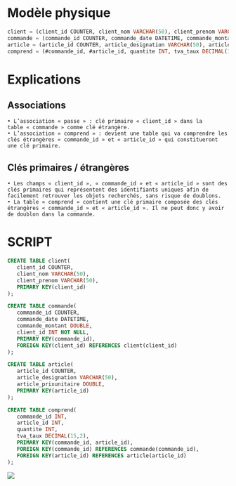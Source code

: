 # Modèle physique
```sql
client = (client_id COUNTER, client_nom VARCHAR(50), client_prenom VARCHAR(50));
commande = (commande_id COUNTER, commande_date DATETIME, commande_montant DOUBLE, #client_id);
article = (article_id COUNTER, article_designation VARCHAR(50), article_prixunitaire DOUBLE);
comprend = (#commande_id, #article_id, quantite INT, tva_taux DECIMAL(15,2));
```

# Explications

## Associations
    • L’association « passe » : clé primaire « client_id » dans la table « commande » comme clé étrangère.
    • L’association « comprend » : devient une table qui va comprendre les clés étrangères « commande_id » et « article_id » qui constitueront une clé primaire.


## Clés primaires / étrangères
    • Les champs « client_id », « commande_id » et « article_id » sont des clés primaires qui représentent des identifiants uniques afin de facilement retrouver les objets recherchés, sans risque de doublons.
    • La table « comprend » contient une clé primaire composée des clés étrangères « commande_id » et « article_id ». Il ne peut donc y avoir de doublon dans la commande.

# SCRIPT
```sql
CREATE TABLE client(
   client_id COUNTER,
   client_nom VARCHAR(50),
   client_prenom VARCHAR(50),
   PRIMARY KEY(client_id)
);

CREATE TABLE commande(
   commande_id COUNTER,
   commande_date DATETIME,
   commande_montant DOUBLE,
   client_id INT NOT NULL,
   PRIMARY KEY(commande_id),
   FOREIGN KEY(client_id) REFERENCES client(client_id)
);

CREATE TABLE article(
   article_id COUNTER,
   article_designation VARCHAR(50),
   article_prixunitaire DOUBLE,
   PRIMARY KEY(article_id)
);

CREATE TABLE comprend(
   commande_id INT,
   article_id INT,
   quantite INT,
   tva_taux DECIMAL(15,2),
   PRIMARY KEY(commande_id, article_id),
   FOREIGN KEY(commande_id) REFERENCES commande(commande_id),
   FOREIGN KEY(article_id) REFERENCES article(article_id)
);
```
<!-- ![MCDEx2](/home/alex/AFPA/CDA/Exos/MCD/1 - Concevoir une base de données/Eval MCD/MCD Ex2.jpg) -->
<img src="/home/alex/AFPA/CDA/Exos/MCD/1 - Concevoir une base de données/Eval MCD/MCD Ex2.jpg">
